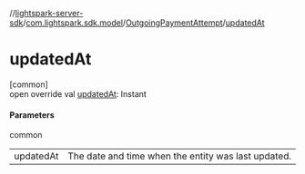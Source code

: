 //[lightspark-server-sdk](../../../index.md)/[com.lightspark.sdk.model](../index.md)/[OutgoingPaymentAttempt](index.md)/[updatedAt](updated-at.md)

# updatedAt

[common]\
open override val [updatedAt](updated-at.md): Instant

#### Parameters

common

| | |
|---|---|
| updatedAt | The date and time when the entity was last updated. |
